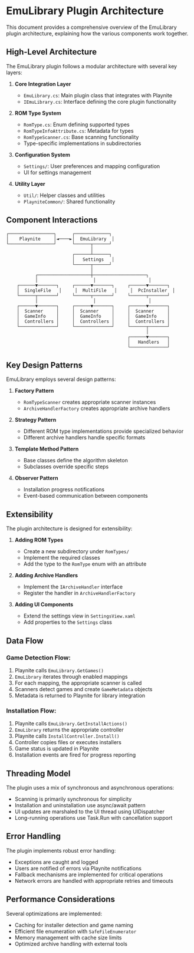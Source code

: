 # EmuLibrary Plugin Architecture

This document provides a comprehensive overview of the EmuLibrary plugin architecture, explaining how the various components work together.

## High-Level Architecture

The EmuLibrary plugin follows a modular architecture with several key layers:

1. **Core Integration Layer**
   - `EmuLibrary.cs`: Main plugin class that integrates with Playnite
   - `IEmuLibrary.cs`: Interface defining the core plugin functionality

2. **ROM Type System**
   - `RomType.cs`: Enum defining supported types
   - `RomTypeInfoAttribute.cs`: Metadata for types
   - `RomTypeScanner.cs`: Base scanning functionality
   - Type-specific implementations in subdirectories

3. **Configuration System**
   - `Settings/`: User preferences and mapping configuration
   - UI for settings management

4. **Utility Layer**
   - `Util/`: Helper classes and utilities
   - `PlayniteCommon/`: Shared functionality

## Component Interactions

```
┌─────────────────┐      ┌─────────────┐
│    Playnite     │◄────►│  EmuLibrary  │
└─────────────────┘      └──────┬──────┘
                                │
                         ┌──────┴──────┐
                         │   Settings   │
                         └──────┬──────┘
                                │
           ┌────────────────────┼────────────────────┐
           │                     │                    │
    ┌──────▼───────┐     ┌──────▼───────┐     ┌──────▼───────┐
    │  SingleFile   │     │  MultiFile   │     │  PcInstaller  │
    └──────┬───────┘     └──────┬───────┘     └──────┬───────┘
           │                     │                    │
    ┌──────▼───────┐     ┌──────▼───────┐     ┌──────▼───────┐
    │  Scanner     │     │  Scanner     │     │  Scanner     │
    │  GameInfo    │     │  GameInfo    │     │  GameInfo    │
    │  Controllers │     │  Controllers │     │  Controllers │
    └──────────────┘     └──────────────┘     └──────┬───────┘
                                                     │
                                              ┌──────▼───────┐
                                              │   Handlers   │
                                              └──────────────┘
```

## Key Design Patterns

EmuLibrary employs several design patterns:

1. **Factory Pattern**
   - `RomTypeScanner` creates appropriate scanner instances
   - `ArchiveHandlerFactory` creates appropriate archive handlers

2. **Strategy Pattern**
   - Different ROM type implementations provide specialized behavior
   - Different archive handlers handle specific formats

3. **Template Method Pattern**
   - Base classes define the algorithm skeleton
   - Subclasses override specific steps

4. **Observer Pattern**
   - Installation progress notifications
   - Event-based communication between components

## Extensibility

The plugin architecture is designed for extensibility:

1. **Adding ROM Types**
   - Create a new subdirectory under `RomTypes/`
   - Implement the required classes
   - Add the type to the `RomType` enum with an attribute

2. **Adding Archive Handlers**
   - Implement the `IArchiveHandler` interface
   - Register the handler in `ArchiveHandlerFactory`

3. **Adding UI Components**
   - Extend the settings view in `SettingsView.xaml`
   - Add properties to the `Settings` class

## Data Flow

### Game Detection Flow:

1. Playnite calls `EmuLibrary.GetGames()`
2. `EmuLibrary` iterates through enabled mappings
3. For each mapping, the appropriate scanner is called
4. Scanners detect games and create `GameMetadata` objects
5. Metadata is returned to Playnite for library integration

### Installation Flow:

1. Playnite calls `EmuLibrary.GetInstallActions()`
2. `EmuLibrary` returns the appropriate controller
3. Playnite calls `InstallController.Install()`
4. Controller copies files or executes installers
5. Game status is updated in Playnite
6. Installation events are fired for progress reporting

## Threading Model

The plugin uses a mix of synchronous and asynchronous operations:

- Scanning is primarily synchronous for simplicity
- Installation and uninstallation use async/await pattern
- UI updates are marshaled to the UI thread using UIDispatcher
- Long-running operations use Task.Run with cancellation support

## Error Handling

The plugin implements robust error handling:

- Exceptions are caught and logged
- Users are notified of errors via Playnite notifications
- Fallback mechanisms are implemented for critical operations
- Network errors are handled with appropriate retries and timeouts

## Performance Considerations

Several optimizations are implemented:

- Caching for installer detection and game naming
- Efficient file enumeration with `SafeFileEnumerator`
- Memory management with cache size limits
- Optimized archive handling with external tools